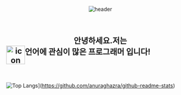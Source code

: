 <div align="center">
  
  ![header](https://capsule-render.vercel.app/api?type=Waving&color=timeGradient&height=200&section=header&text=I%20love%20C!&fontSize=90&fontAlignY=40)
  
  <br>
  
  <h2>안녕하세요.저는
  <div style="display: flex;">
  <img src="https://techstack-generator.vercel.app/cpp-icon.svg" alt="icon" width="50tyle="width: 30px; height: 30px; margin-right: 0px; margin-bottom: 0px;" />
  언어에 관심이 많은 프로그래머 입니다!</h2>
  </div>
  
  <br>
  
![Top Langs](https://github-readme-stats.vercel.app/api/top-langs/?username=rod40430&layout=compact)](https://github.com/anuraghazra/github-readme-stats)

</div>
